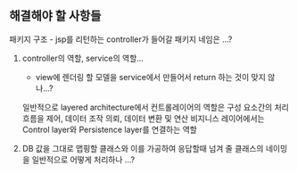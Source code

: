 ## 해결해야 할 사항들

패키지 구조
    - jsp를 리턴하는 controller가 들어갈 패키지 네임은 ...?

1. controller의 역할, service의 역할... 
    - view에 렌더링 할 모델을 service에서 만들어서 return 하는 것이 맞지 않나...?

    일반적으로 layered architecture에서 컨트롤레이어의 역할은 구성 요소간의 처리 흐름을 제어, 데이터 조작 의뢰, 데이터 변환 및 연산 비지니스 레이어에서는 Control layer와 Persistence layer를 연결하는 역할

2. DB 값을 그대로 맵핑할 클래스와 이를 가공하여 응답할때 넘겨 줄 클래스의 네이밍을 일반적으로 어떻게 처리하나 ...?